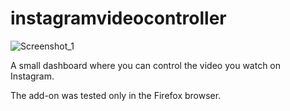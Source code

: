 # instagramvideocontroller
![Screenshot_1](https://github.com/user-attachments/assets/92019c39-d2e8-4f4d-b6e4-84b8ca3c0ee7)

A small dashboard where you can control the video you watch on Instagram.

The add-on was tested only in the Firefox browser.
